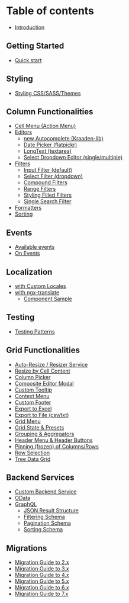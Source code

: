 # Table of contents

* [Introduction](README.md)

## Getting Started

* [Quick start](getting-started/quick-start.md)

## Styling

* [Styling CSS/SASS/Themes](styling/styling.md)

## Column Functionalities

* [Cell Menu (Action Menu)](column-functionalities/Cell-Menu.md)
* [Editors](column-functionalities/Editors.md)
  * [new Autocomplete (Kraaden-lib)](column-functionalities/editors/Autocomplete-Editor-\(Kraaden-lib\).md)
  * [Date Picker (flatpickr)](column-functionalities/editors/Date-Editor-\(flatpickr\).md)
  * [LongText (textarea)](column-functionalities/editors/LongText-Editor-\(textarea\).md)
  * [Select Dropdown Editor (single/multiple)](column-functionalities/editors/Select-Dropdown-Editor-\(single,multiple\).md)
* [Filters](column-functionalities/filters/README.md)
  * [Input Filter (default)](column-functionalities/filters/Input-Filter.md)
  * [Select Filter (dropdown)](column-functionalities/filters/Select-Filter.md)
  * [Compound Filters](column-functionalities/filters/Compound-Filters.md)
  * [Range Filters](column-functionalities/filters/Range-Filters.md)
  * [Styling Filled Filters](column-functionalities/filters/Styling-Filled-Filters.md)
  * [Single Search Filter](column-functionalities/filters/Single-Search-Filter.md)
* [Formatters](column-functionalities/Formatters.md)
* [Sorting](column-functionalities/Sorting.md)

## Events

* [Available events](events/Available-Events.md)
* [On Events](events/Grid-&-DataView-Events.md)

## Localization

* [with Custom Locales](localization/Localization-with-Custom-Locales.md)
* [with ngx-translate](localization/Localization-with-ngx-translate.md)
  * [Component Sample](localization/Localization---Component-Sample.md)

## Testing

* [Testing Patterns](testing/testing-patterns.md)

## Grid Functionalities

* [Auto-Resize / Resizer Service](grid-functionalities/Grid-Auto-Resize.md)
* [Resize by Cell Content](grid-functionalities/Resize-by-Cell-Content.md)
* [Column Picker](grid-functionalities/Column-Picker.md)
* [Composite Editor Modal](grid-functionalities/Composite-Editor-Modal.md)
* [Custom Tooltip](grid-functionalities/Custom-Tooltip-\(plugin\).md)
* [Context Menu](grid-functionalities/Context-Menu.md)
* [Custom Footer](grid-functionalities/Custom-Footer.md)
* [Export to Excel](grid-functionalities/Export-to-Excel.md)
* [Export to File (csv/txt)](grid-functionalities/Export-to-Text-File.md)
* [Grid Menu](grid-functionalities/Grid-Menu.md)
* [Grid State & Presets](grid-functionalities/Grid-State-&-Preset.md)
* [Grouping & Aggregators](grid-functionalities/Grouping-&-Aggregators.md)
* [Header Menu & Header Buttons](grid-functionalities/Header-Menu-&-Header-Buttons.md)
* [Pinning (frozen) of Columns/Rows](grid-functionalities/Pinned-\(aka-Frozen\)-Columns-Rows.md)
* [Row Selection](grid-functionalities/Row-Selection.md)
* [Tree Data Grid](grid-functionalities/Tree-Data-Grid.md)

## Backend Services

* [Custom Backend Service](backend-services/Custom-Backend-Service.md)
* [OData](backend-services/OData.md)
* [GraphQL](backend-services/GraphQL.md)
  * [JSON Result Structure](backend-services/graphql/GraphQL-JSON-Result.md)
  * [Filtering Schema](backend-services/graphql/GraphQL-Filtering.md)
  * [Pagination Schema](backend-services/graphql/GraphQL-Pagination.md)
  * [Sorting Schema](backend-services/graphql/GraphQL-Sorting.md)

## Migrations

* [Migration Guide to 2.x](migrations/Migration-to-2.x.md)
* [Migration Guide to 3.x](migrations/Migration-to-3.x.md)
* [Migration Guide to 4.x](migrations/Migration-to-4.x.md)
* [Migration Guide to 5.x](migrations/Migration-to-5.x.md)
* [Migration Guide to 6.x](migrations/Migration-to-6.x.md)
* [Migration Guide to 7.x](migrations/Migration-to-7.x.md)
